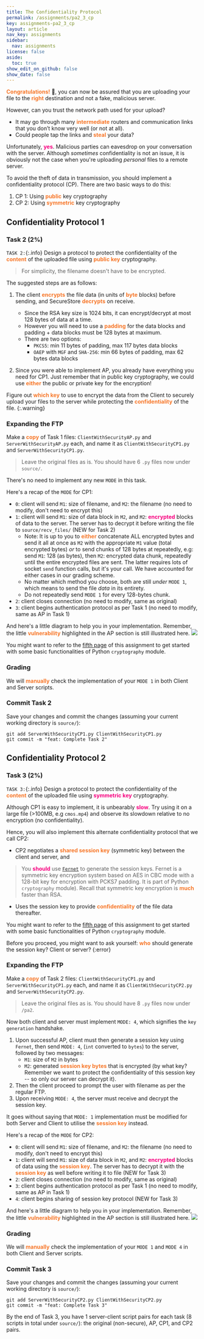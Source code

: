 ```yaml
---
title: The Confidentiality Protocol
permalink: /assignments/pa2_3_cp
key: assignments-pa2_3_cp
layout: article
nav_key: assignments
sidebar:
  nav: assignments
license: false
aside:
  toc: true
show_edit_on_github: false
show_date: false
---
```


<span style="color:#f77729;"><b>Congratulations!</b></span> 🎉,  you can now be assured that you are uploading your file to the <span style="color:#f77729;"><b>right</b></span> destination and not a fake, malicious server. 

However, can you trust the network path used for your upload? 
* It may go through many <span style="color:#f77729;"><b>intermediate</b></span> routers and communication links that you don’t know very well (or not at all). 
* Could people tap the links and <span style="color:#f77729;"><b>steal</b></span> your data? 
 
Unfortunately, <span style="color:#f7007f;"><b>yes</b></span>. Malicious parties can eavesdrop on your conversation with the server. Although *sometimes* confidentiality is not an issue, it is obviously not the case when you're uploading *personal* files to a remote server. 
 
To avoid the theft of data in transmission, you should implement a confidentiality protocol (CP). There are two basic ways to do this:
1. CP 1: Using <span style="color:#f77729;"><b>public</b></span> key cryptography
2. CP 2: Using <span style="color:#f77729;"><b>symmetric</b></span> key cryptography

## Confidentiality Protocol 1
### Task 2 (2%)
`TASK 2:`{:.info} Design a protocol to protect the confidentiality of the <span style="color:#f77729;"><b>content</b></span> of the uploaded file using <span style="color:#f77729;"><b>public key</b></span> cryptography. 

> For simplicity, the filename doesn't have to be encrypted. 

The suggested steps are as follows:
1. The client <span style="color:#f77729;"><b>encrypts</b></span> the file data (in units of <span style="color:#f77729;"><b>byte</b></span> blocks) before sending, and SecureStore <span style="color:#f77729;"><b>decrypts</b></span> on receive. 
    * Since the RSA key size is 1024 bits, it can encrypt/decrypt at most 128 bytes of data at a time. 
    * However you will need to use a <span style="color:#f77729;"><b>padding</b></span> for the data blocks and padding + data blocks must be 128 bytes at maximum.
    * There are two options:
      * `PKCS5`: min 11 bytes of padding, max 117 bytes data blocks
      * `OAEP` with `MGF` and `SHA-256`: min 66 bytes of padding, max 62 bytes data blocks

2. Since you were able to implement AP, you already have everything you need for CP1. Just remember that in public key cryptography, we could use <span style="color:#f77729;"><b>either</b></span> the public or private key for the encryption! 

Figure out <span style="color:#f77729;"><b>which key</b></span> to use to encrypt the data from the Client to securely upload your files to the server while protecting the <span style="color:#f77729;"><b>confidentiality</b></span> of the file.
{:.warning}


### Expanding the FTP 
Make a <span style="color:#f77729;"><b>copy</b></span> of Task 1 files: `ClientWithSecurityAP.py` and `ServerWithSecurityAP.py` each, and name it as `ClientWithSecurityCP1.py` and `ServerWithSecurityCP1.py`.
> Leave the original files as is. You should have 6 `.py` files now under `source/`.

There's no need to implement any new `MODE` in this task. 

Here's a recap of the `MODE` for CP1:
- `0`: client will send `M1`: size of filename, and `M2`: the filename (no need to modify, don't need to encrypt this)
- `1`: client will send `M1`: size of data block in `M2`, and `M2`: <span style="color:#f7007f;"><b>encrypted</b></span> blocks of data to the server. The server has to decrypt it before writing the file to `source/recv_files/` (NEW for Task 2)
  - Note: It is up to you to <span style="color:#f77729;"><b>either</b></span> concatenate ALL encrypted bytes and send it all at once as `M2` with the appropriate `M1` value (total encrypted bytes) *or* to send chunks of 128 bytes at repeatedly, e.g: send `M1`: 128 (as bytes), then `M2`: encrypted data chunk, repeatedly until the entire encrypted files are sent. The latter requires lots of socket `send` function calls, but it's your call. We have accounted for either cases in our grading scheme.  
  - No matter which method you choose, both are still *under* `MODE 1`, which means to send the file *data* in its entirety. 
  - Do not repeatedly send `MODE 1` for every 128-bytes chunk. 
- `2`: client closes connection (no need to modify, same as original)
- `3`: client begins authentication protocol as per Task 1 (no need to modify, same as AP in Task 1)  

And here's a little diagram to help you in your implementation. Remember, the little <span style="color:#f77729;"><b>vulnerability</b></span> highlighted in the AP section is still illustrated here. 
<img src="/50005/assets/images/pa2/6.png"  class="center_seventy"/>

You might want to refer to the [fifth page](https://natalieagus.github.io/50005/assignments/pa2_5_crypto) of this assignment to get started with some basic functionalities of Python `cryptography` module. 

### Grading
We will <span style="color:#f77729;"><b>manually</b></span> check the implementation of your `MODE 1` in both Client and Server scripts.

### Commit Task 2
Save your changes and commit the changes (assuming your current working directory is `source/`):

```
git add ServerWithSecurityCP1.py ClientWithSecurityCP1.py 
git commit -m "feat: Complete Task 2"
```


## Confidentiality Protocol 2
### Task 3 (2%)
`TASK 3:`{:.info} Design a protocol to protect the confidentiality of the <span style="color:#f77729;"><b>content</b></span> of the uploaded file using <span style="color:#f7007f;"><b>symmetric key</b></span> cryptography. 

Although CP1 is easy to implement, it is unbearably <span style="color:#f7007f;"><b>slow</b></span>. Try using it on a large file (>100MB, e.g `cmos.mp4`) and observe its slowdown relative to no encryption (no confidentiality). 

Hence, you will also implement this alternate confidentiality protocol that we call CP2:
* CP2 negotiates a <span style="color:#f77729;"><b>shared session key</b></span> (symmetric key) between the client and server, and 
> You <span style="color:#f7007f;"><b>should</b></span> use [`Fernet`](https://cryptography.io/en/latest/fernet/) to generate the session keys. Fernet is a symmetric key encryption system based on AES in CBC mode with a 128-bit key for encryption with PCKS7 padding. It is part of Python `cryptography` module). Recall that symmetric key encryption is <span style="color:#f77729;"><b>much</b></span> faster than RSA. 
* Uses the session key to provide <span style="color:#f77729;"><b>confidentiality</b></span> of the file data thereafter. 
 
You might want to refer to the [fifth page](https://natalieagus.github.io/50005/assignments/pa2_5_crypto) of this assignment to get started with some basic functionalities of Python `cryptography` module. 

Before you proceed, you might want to ask yourself: <span style="color:#f77729;"><b>who</b></span> should generate the session key? Client or server?
{:error}

### Expanding the FTP
Make a <span style="color:#f77729;"><b>copy</b></span> of Task 2 files: `ClientWithSecurityCP1.py` and `ServerWithSecurityCP1.py` each, and name it as `ClientWithSecurityCP2.py` and `ServerWithSecurityCP2.py`.
> Leave the original files as is. You should have 8 `.py` files now under `/pa2`.

Now both client and server must implement `MODE: 4`, which signifies the `key generation` handshake. 
1. Upon successful AP, client must then generate a session key using `Fernet`, then send `MODE: 4`, (`int` converted to `bytes`) to the server, followed by two messages:
   * `M1`: size of `M2` in bytes
   * `M2`: generated <span style="color:#f77729;"><b>session key bytes</b></span> that is encrypted (by what key? Remember we want to protect the confidentiality of this session key -- so only our server can decrypt it).
2. Then the client proceed to prompt the user with filename as per the regular FTP. 
3. Upon receiving `MODE: 4`, the server must receive and decrypt the session key. 

It goes without saying that `MODE: 1` implementation must be modified for both Server and Client to utilise the <span style="color:#f77729;"><b>session key</b></span> instead. 

Here's a recap of the `MODE` for CP2:
- `0`: client will send `M1`: size of filename, and `M2`: the filename (no need to modify, don't need to encrypt this)
- `1`: client will send `M1`: size of data block in `M2`, and `M2`: <span style="color:#f7007f;"><b>encrypted</b></span> blocks of data using the <span style="color:#f77729;"><b>session key</b></span>. The server has to decrypt it with the <span style="color:#f77729;"><b>session key</b></span> as well before writing it to file (NEW for Task 3)
- `2`: client closes connection (no need to modify, same as original)
- `3`: client begins authentication protocol as per Task 1 (no need to modify, same as AP in Task 1)  
- `4`: client begins sharing of session key protocol (NEW for Task 3)

And here's a little diagram to help you in your implementation. Remember, the little <span style="color:#f77729;"><b>vulnerability</b></span> highlighted in the AP section is still illustrated here. 
<img src="/50005/assets/images/pa2/7.png"  class="center_seventy"/>

### Grading
We will <span style="color:#f77729;"><b>manually</b></span> check the implementation of your `MODE 1` and `MODE 4` in both Client and Server scripts.

### Commit Task 3
Save your changes and commit the changes (assuming your current working directory is `source/`):

```
git add ServerWithSecurityCP2.py ClientWithSecurityCP2.py 
git commit -m "feat: Complete Task 3"
```

By the end of Task 3, you have 1 server-client script pairs for each task (8 scripts in total under `source/`): the original (non-secure), AP, CP1, and CP2 pairs. 

